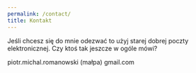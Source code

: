 ```yaml
---
permalink: /contact/
title: Kontakt
---
```


Jeśli chcesz się do mnie odezwać to użyj starej dobrej poczty elektronicznej. Czy ktoś tak jeszcze w ogóle mówi?

piotr.michal.romanowski
(małpa)
gmail.com

